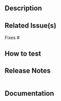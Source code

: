 ## Description
<!-- Describe your changes in detail -->

## Related Issue(s)
<!-- List the issue(s) this PR solves -->
Fixes #

## How to test
<!-- Provide steps to test this PR -->

## Release Notes
<!--
  Add entries for the CHANGELOG.md or "NONE" if there aren't any user facing changes.
  Each line becomes a separate entry.
  Format: [!<optional for breaking>] <description>
  Example: !basic auth is no longer supported
-->
```release-note
```

## Documentation
<!--
Does this PR require updates to the documentation at docs.polyfrost.cc?
* Yes
  * 1. Please create a docs issue: https://github.com/Polyfrost/OneConfig-Documentation/issues/new
  * 2. Make sure this api is cross compatible with the existing api (or at least documented as such, see our policy on cross compatibility)
  * 2. Paste the link to the docs issue below this comment
* No
  * Are you sure? If so, nothing to do here.
-->
